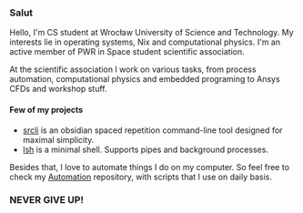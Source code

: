 ### Salut

Hello, I'm CS student at Wrocław University of Science and Technology. My interests lie in operating systems, Nix and computational physics. I'm an active member of PWR in Space student scientific association.

At the scientific association I work on various tasks, from process automation, computational physics and embedded programing to Ansys CFDs and workshop stuff.

#### Few of my projects
- [srcli](https://github.com/pingponghero12/CLI-Spaced-Repetition-For-Obsidian) is an obsidian spaced repetition command-line tool designed for maximal simplicity.
- [lsh](https://github.com/pingponghero12/lsh) is a minimal shell. Supports pipes and background processes.

Besides that, I love to automate things I do on my computer. So feel free to check my [Automation](https://github.com/pingponghero12/Automation) repository, with scripts that I use on daily basis.

### NEVER GIVE UP!
